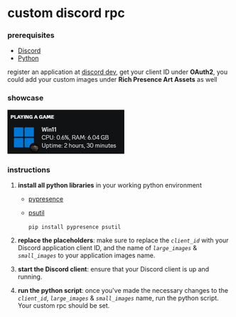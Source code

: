 # custom discord rpc

### prerequisites

- [Discord](https://discord.com/)
- [Python](https://www.python.org/)

register an application at [discord dev](https://discord.com/developers/applications), get your client ID under **OAuth2**, you could add your custom images under **Rich Presence Art Assets** as well

### showcase

![rpc](screenshots/screenshot.png)

### instructions

1. **install all python libraries** in your working python environment

   - [pypresence](https://github.com/qwertyquerty/pypresence)
   - [psutil](https://github.com/giampaolo/psutil)

      `pip install pypresence psutil`

2. **replace the placeholders**: make sure to replace the *`client_id`* with your Discord application client ID, and the name of *`large_images`* & *`small_images`* to your application images name. 

3. **start the Discord client**: ensure that your Discord client is up and running.

4. **run the python script**: once you've made the necessary changes to the *`client_id`*, *`large_images`* & *`small_images`* name, run the python script. Your custom rpc should be set.
